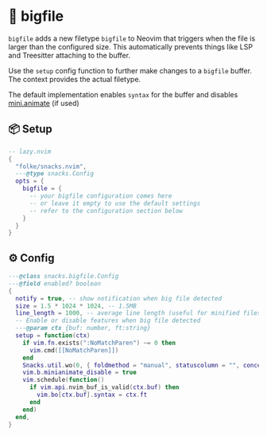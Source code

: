# 🍿 bigfile

`bigfile` adds a new filetype `bigfile` to Neovim that triggers when the file is
larger than the configured size. This automatically prevents things like LSP
and Treesitter attaching to the buffer.

Use the `setup` config function to further make changes to a `bigfile` buffer.
The context provides the actual filetype.

The default implementation enables `syntax` for the buffer and disables
[mini.animate](https://github.com/echasnovski/mini.animate) (if used)

<!-- docgen -->

## 📦 Setup

```lua
-- lazy.nvim
{
  "folke/snacks.nvim",
  ---@type snacks.Config
  opts = {
    bigfile = {
      -- your bigfile configuration comes here
      -- or leave it empty to use the default settings
      -- refer to the configuration section below
    }
  }
}
```

## ⚙️ Config

```lua
---@class snacks.bigfile.Config
---@field enabled? boolean
{
  notify = true, -- show notification when big file detected
  size = 1.5 * 1024 * 1024, -- 1.5MB
  line_length = 1000, -- average line length (useful for minified files)
  -- Enable or disable features when big file detected
  ---@param ctx {buf: number, ft:string}
  setup = function(ctx)
    if vim.fn.exists(":NoMatchParen") ~= 0 then
      vim.cmd([[NoMatchParen]])
    end
    Snacks.util.wo(0, { foldmethod = "manual", statuscolumn = "", conceallevel = 0 })
    vim.b.minianimate_disable = true
    vim.schedule(function()
      if vim.api.nvim_buf_is_valid(ctx.buf) then
        vim.bo[ctx.buf].syntax = ctx.ft
      end
    end)
  end,
}
```
